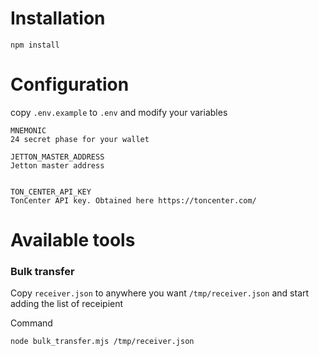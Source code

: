 # Installation
```
npm install
```

# Configuration
copy `.env.example` to `.env` and modify your variables

```
MNEMONIC
24 secret phase for your wallet

JETTON_MASTER_ADDRESS
Jetton master address


TON_CENTER_API_KEY
TonCenter API key. Obtained here https://toncenter.com/

```

# Available tools

### Bulk transfer

Copy `receiver.json` to anywhere you want `/tmp/receiver.json` and start adding the list of receipient

Command
```
node bulk_transfer.mjs /tmp/receiver.json
```
